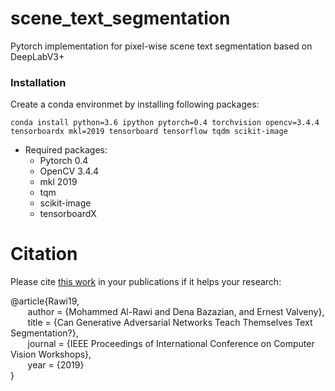 # scene_text_segmentation
Pytorch implementation for pixel-wise scene text segmentation based on DeepLabV3+ 

### Installation ###

Create a conda environmet by installing following packages:

```
conda install python=3.6 ipython pytorch=0.4 torchvision opencv=3.4.4 tensorboardx mkl=2019 tensorboard tensorflow tqdm scikit-image
```
* Required packages:
    * Pytorch 0.4
    * OpenCV 3.4.4
    * mkl 2019
    * tqm
    * scikit-image
    * tensorboardX

# Citation #

Please cite [this work](http:) in your publications if it helps your research: <br />

@article{Rawi19,<br />
&nbsp;&nbsp;&nbsp;&nbsp;&nbsp;&nbsp;	author = {Mohammed Al-Rawi and Dena Bazazian, and Ernest Valveny},<br />
&nbsp;&nbsp;&nbsp;&nbsp;&nbsp;&nbsp;	title = {Can Generative Adversarial Networks Teach Themselves Text Segmentation?},<br />
&nbsp;&nbsp;&nbsp;&nbsp;&nbsp;&nbsp;	journal = {IEEE Proceedings of International Conference on Computer Vision Workshops},<br />
&nbsp;&nbsp;&nbsp;&nbsp;&nbsp;&nbsp;	year = {2019}<br />
}<br />

